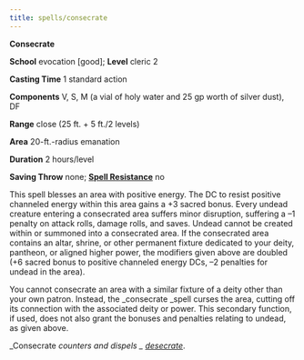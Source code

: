 ```yaml
---
title: spells/consecrate
---
```

 **Consecrate**

**School** evocation [good]; **Level** cleric 2

**Casting Time** 1 standard action

**Components** V, S, M (a vial of holy water and 25 gp worth of silver dust), DF

**Range** close (25 ft. + 5 ft./2 levels)

**Area** 20-ft.-radius emanation

**Duration** 2 hours/level

**Saving Throw** none; **[Spell Resistance](../glossary.md#_spell-resistance)** no

This spell blesses an area with positive energy. The DC to resist positive channeled energy within this area gains a +3 sacred bonus. Every undead creature entering a consecrated area suffers minor disruption, suffering a –1 penalty on attack rolls, damage rolls, and saves. Undead cannot be created within or summoned into a consecrated area. If the consecrated area contains an altar, shrine, or other permanent fixture dedicated to your deity, pantheon, or aligned higher power, the modifiers given above are doubled (+6 sacred bonus to positive channeled energy DCs, –2 penalties for undead in the area).

You cannot consecrate an area with a similar fixture of a deity other than your own patron. Instead, the _consecrate _spell curses the area, cutting off its connection with the associated deity or power. This secondary function, if used, does not also grant the bonuses and penalties relating to undead, as given above.

_Consecrate _counters and dispels _ [desecrate](desecrate.md#_desecrate)_.

